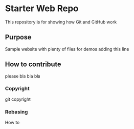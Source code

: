 # Starter Web Repo

This repository is for showing how Git and GitHub work

## Purpose

Sample website with plenty of files for demos
adding this line 

## How to contribute
please bla bla bla

### Copyright
git copyright

### Rebasing
How to